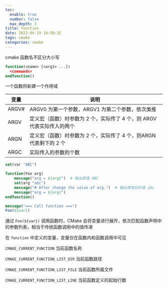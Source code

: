 ```yaml
---
toc:
  enable: true
  number: false
  max_depth: 3
title: function
date: 2023-04-19 14:50:32
tags: cmake
categories: cmake
---
```


cmake 函数名不区分大小写

```cmake
function(<name> [<arg1> ...])
  <commands>
endfunction()
```

一个函数将新建一个作用域

|变量|说明
|-|-|
ARGV#|ARGV0 为第一个参数，ARGV1 为第二个参数，依次类推
ARGV|定义宏（函数）时参数为 2 个，实际传了 4 个，则 ARGV 代表实际传入的两个
ARGN|定义宏（函数）时参数为 2 个，实际传了 4 个，则ARGN代表剩下的 2 个
ARGC|实际传入的参数的个数

```cmake
set(var "ABC")

function(Foo arg)
    message("arg = ${arg}")  # 输出原值 ABC
    set(arg "abc")
    message("# After change the value of arg.")  # 输出修改后的值 abc
    message("arg = ${arg}")
endfunction()

message("=== Call function ===")
Foo(${var})
```

通过 `Foo(${var})` 调用函数时，CMake 会将变量进行展开，依次匹配函数声明中的参数列表，相当于传统函数调用中的值传递

在 `function` 中定义的变量，变量仅在函数内和函数调用中可见

`CMAKE_CURRENT_FUNCTION` 当前函数名称

`CMAKE_CURRENT_FUNCTION_LIST_DIR` 当前函数路径

`CMAKE_CURRENT_FUNCTION_LIST_FILE` 当前函数所属文件

`CMAKE_CURRENT_FUNCTION_LIST_LINE` 当前函数定义的起始行数
